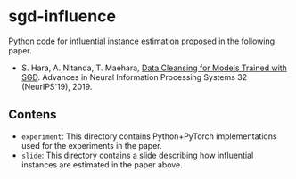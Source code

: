 # sgd-influence

Python code for influential instance estimation proposed in the following paper.

* S. Hara, A. Nitanda, T. Maehara, [Data Cleansing for Models Trained with SGD](https://papers.nips.cc/paper/8674-data-cleansing-for-models-trained-with-sgd). Advances in Neural Information Processing Systems 32 (NeurIPS'19), 2019.

## Contens
* `experiment`: This directory contains Python+PyTorch implementations used for the experiments in the paper.
* `slide`: This directory contains a slide describing how influential instances are estimated in the paper above.



